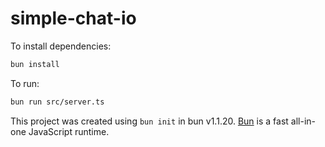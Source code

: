 # simple-chat-io

To install dependencies:

```bash
bun install
```

To run:

```bash
bun run src/server.ts
```

This project was created using `bun init` in bun v1.1.20. [Bun](https://bun.sh) is a fast all-in-one JavaScript runtime.
